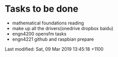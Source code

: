 # Tasks to be done

* mathematical foundations reading
* make up all the drivers(onedrive dropbox baidu)
* engn4200 opensfm tasks
* engn4221 github and raspbian prepare




Last modified: Sat, 09 Mar 2019 13:45:18 +1100
